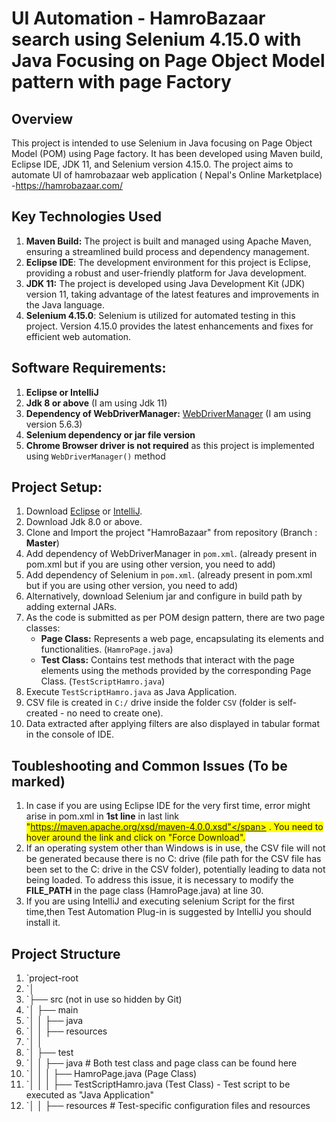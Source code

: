 # UI Automation - HamroBazaar search using Selenium 4.15.0 with Java Focusing on Page Object Model pattern with page Factory

## Overview
This project is intended to use Selenium in Java focusing on Page Object Model (POM) using Page factory. It has been developed using Maven build, Eclipse IDE, JDK 11, and Selenium version 4.15.0. The project aims to automate UI of hamrobazaar web application ( Nepal's Online Marketplace) -https://hamrobazaar.com/

## Key Technologies Used
1. **Maven Build:** The project is built and managed using Apache Maven, ensuring a streamlined build process and dependency management.
2. **Eclipse IDE**: The development environment for this project is Eclipse, providing a robust and user-friendly platform for Java development.
3. **JDK 11:** The project is developed using Java Development Kit (JDK) version 11, taking advantage of the latest features and improvements in the Java language.
4. **Selenium 4.15.0**: Selenium is utilized for automated testing in this project. Version 4.15.0 provides the latest enhancements and fixes for efficient web automation.

## Software Requirements:
1. **Eclipse or IntelliJ**
2. **Jdk 8 or above** (I am using Jdk 11)
3. **Dependency of WebDriverManager:** [WebDriverManager](https://mvnrepository.com/artifact/io.github.bonigarcia/webdrivermanager) (I am using version 5.6.3)
4. **Selenium dependency or jar file version**
5. **Chrome Browser driver is not required** as this project is implemented using `WebDriverManager()` method

## Project Setup:
1. Download [Eclipse](https://www.eclipse.org/downloads/) or [IntelliJ](https://www.jetbrains.com/idea/download/).
2. Download Jdk 8.0 or above.
3. Clone and Import the project "HamroBazaar" from repository (Branch : **Master**)
4. Add dependency of WebDriverManager in `pom.xml`. (already present in pom.xml but if you are using other version, you need to add)
5. Add dependency of Selenium in `pom.xml`. (already present in pom.xml but if you are using other version, you need to add)
6. Alternatively, download Selenium jar and configure in build path by adding external JARs.
7. As the code is submitted as per POM design pattern, there are two page classes:
   - **Page Class:** Represents a web page, encapsulating its elements and functionalities. (`HamroPage.java`)
   - **Test Class:** Contains test methods that interact with the page elements using the methods provided by the corresponding Page Class. (`TestScriptHamro.java`)
8. Execute `TestScriptHamro.java` as Java Application.
9. CSV file is created in `C:/` drive inside the folder `CSV` (folder is self-created - no need to create one).
10. Data extracted after applying filters are also displayed in tabular format in the console of IDE.
    
## Toubleshooting and Common Issues (To be marked)
1. In case if you are using Eclipse IDE for the very first time, error might arise in pom.xml in **1st line** in last link <span style="background-color: #FFFF00"> "https://maven.apache.org/xsd/maven-4.0.0.xsd"</span> . You need to hover around the link and click on "Force Download".
2. If an operating system other than Windows is in use, the CSV file will not be generated because there is no C: drive (file path for the CSV file has been set to the C: drive in the CSV folder), potentially leading to data not being loaded. To address this issue, it is necessary to modify the **FILE_PATH** in the page class (HamroPage.java) at line 30.
3. If you are using IntelliJ and executing selenium Script for the first time,then Test Automation Plug-in is suggested by IntelliJ you should install it.
   
## Project Structure
1. `project-root 
2. `│ 
3. `├── src (not in use so hidden by Git)
4. `│ ├── main 
5. `│ │ ├── java 
6. `│ │ ├── resources 
7. `│ │
8. `│ ├── test 
9. `│ │ ├── java # Both test class and page class can be found here 
10. `│ │ │ ├── HamroPage.java (Page Class) 
11. `│ │ │ ├── TestScriptHamro.java (Test Class) - Test script to be executed as "Java Application" 
12. `│ │ ├── resources # Test-specific configuration files and resources







